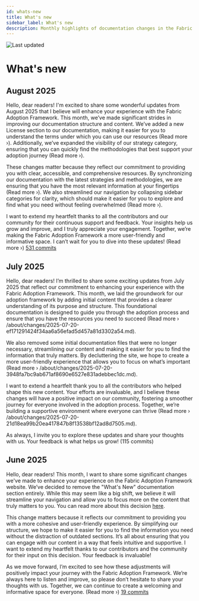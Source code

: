 ```yaml
---
id: whats-new
title: What's new
sidebar_label: What's new
description: Monthly highlights of documentation changes in the Fabric Adoption Framework.
---
```


![Last updated](https://img.shields.io/badge/last%20updated-"2025--08--08-brightgreen)

# What's new

## August 2025

Hello, dear readers! I'm excited to share some wonderful updates from August 2025 that I believe will enhance your experience with the Fabric Adoption Framework. This month, we’ve made significant strides in improving our documentation structure and content. We’ve added a new License section to our documentation, making it easier for you to understand the terms under which you can use our resources (Read more ›). Additionally, we’ve expanded the visibility of our strategy category, ensuring that you can quickly find the methodologies that best support your adoption journey (Read more ›).

These changes matter because they reflect our commitment to providing you with clear, accessible, and comprehensive resources. By synchronizing our documentation with the latest strategies and methodologies, we are ensuring that you have the most relevant information at your fingertips (Read more ›). We also streamlined our navigation by collapsing sidebar categories for clarity, which should make it easier for you to explore and find what you need without feeling overwhelmed (Read more ›). 

I want to extend my heartfelt thanks to all the contributors and our community for their continuous support and feedback. Your insights help us grow and improve, and I truly appreciate your engagement. Together, we’re making the Fabric Adoption Framework a more user-friendly and informative space. I can’t wait for you to dive into these updates! (Read more ›) [531 commits](https://github.com/TheTrustedAdvisor/FabricAdoptionFramework/commits/main?since=2025-08-01&until=2025-08-31)

## July 2025

Hello, dear readers! I’m thrilled to share some exciting updates from July 2025 that reflect our commitment to enhancing your experience with the Fabric Adoption Framework. This month, we laid the groundwork for our adoption framework by adding initial content that provides a clearer understanding of its purpose and structure. This foundational documentation is designed to guide you through the adoption process and ensure that you have the resources you need to succeed (Read more › /about/changes/2025-07-20-ef171291424f34aa6a56efad5d457a81d3302a54.md).

We also removed some initial documentation files that were no longer necessary, streamlining our content and making it easier for you to find the information that truly matters. By decluttering the site, we hope to create a more user-friendly experience that allows you to focus on what’s important (Read more › /about/changes/2025-07-20-3948fa7bc9ab671af8690e6527e831adebbec1dc.md). 

I want to extend a heartfelt thank you to all the contributors who helped shape this new content. Your efforts are invaluable, and I believe these changes will have a positive impact on our community, fostering a smoother journey for everyone involved in the adoption process. Together, we’re building a supportive environment where everyone can thrive (Read more › /about/changes/2025-07-20-21d18ea99b20ea417847b8f13538bf12ad8d7505.md). 

As always, I invite you to explore these updates and share your thoughts with us. Your feedback is what helps us grow! (115 commits)

## June 2025

Hello, dear readers! This month, I want to share some significant changes we've made to enhance your experience on the Fabric Adoption Framework website. We’ve decided to remove the "What's New" documentation section entirely. While this may seem like a big shift, we believe it will streamline your navigation and allow you to focus more on the content that truly matters to you. You can read more about this decision [here](https://www.fabricadoptionframework.com/about/changes/2025-06-03-5a7d4f72ccbbd73c700b77c1b485216d1e29c0ea.md).

This change matters because it reflects our commitment to providing you with a more cohesive and user-friendly experience. By simplifying our structure, we hope to make it easier for you to find the information you need without the distraction of outdated sections. It’s all about ensuring that you can engage with our content in a way that feels intuitive and supportive. I want to extend my heartfelt thanks to our contributors and the community for their input on this decision. Your feedback is invaluable!

As we move forward, I’m excited to see how these adjustments will positively impact your journey with the Fabric Adoption Framework. We’re always here to listen and improve, so please don’t hesitate to share your thoughts with us. Together, we can continue to create a welcoming and informative space for everyone. (Read more ›) [19 commits](https://github.com/TheTrustedAdvisor/FabricAdoptionFramework/commits/main?since=2025-06-01&until=2025-06-30)
